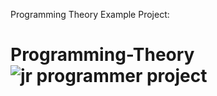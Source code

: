 Programming Theory Example Project:
# Programming-Theory![jr programmer project](https://user-images.githubusercontent.com/109030800/193150112-49d99154-5d3e-408f-bdd9-4f0a41cee1c6.jpg)
